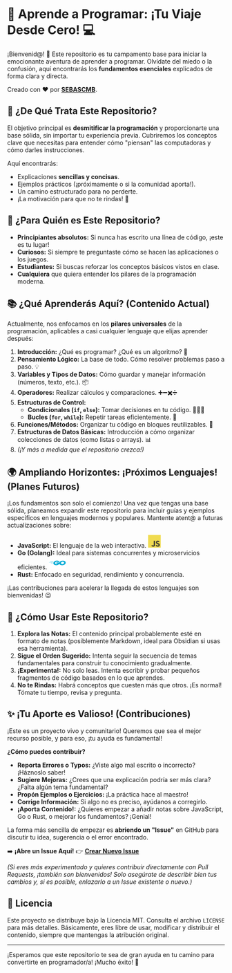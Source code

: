 # 🚀 Aprende a Programar: ¡Tu Viaje Desde Cero! 💻

¡Bienvenid@! 👋 Este repositorio es tu campamento base para iniciar la emocionante aventura de aprender a programar. Olvídate del miedo o la confusión, aquí encontrarás los **fundamentos esenciales** explicados de forma clara y directa.

Creado con ❤️ por [**SEBASCMB**](https://github.com/SEBASCMB).

## 🤔 ¿De Qué Trata Este Repositorio?

El objetivo principal es **desmitificar la programación** y proporcionarte una base sólida, sin importar tu experiencia previa. Cubriremos los conceptos clave que necesitas para entender cómo "piensan" las computadoras y cómo darles instrucciones.

Aquí encontrarás:

*   Explicaciones **sencillas y concisas**.
*   Ejemplos prácticos (¡próximamente o si la comunidad aporta!).
*   Un camino estructurado para no perderte.
*   ¡La motivación para que no te rindas! 💪

## 🎯 ¿Para Quién es Este Repositorio?

*   **Principiantes absolutos:** Si nunca has escrito una línea de código, ¡este es tu lugar!
*   **Curiosos:** Si siempre te preguntaste cómo se hacen las aplicaciones o los juegos.
*   **Estudiantes:** Si buscas reforzar los conceptos básicos vistos en clase.
*   **Cualquiera** que quiera entender los pilares de la programación moderna.

## 📚 ¿Qué Aprenderás Aquí? (Contenido Actual)

Actualmente, nos enfocamos en los **pilares universales** de la programación, aplicables a casi cualquier lenguaje que elijas aprender después:

1.  **Introducción:** ¿Qué es programar? ¿Qué es un algoritmo? 🧠
2.  **Pensamiento Lógico:** La base de todo. Cómo resolver problemas paso a paso. 💡
3.  **Variables y Tipos de Datos:** Cómo guardar y manejar información (números, texto, etc.). 📦
4.  **Operadores:** Realizar cálculos y comparaciones. ➕➖✖️➗
5.  **Estructuras de Control:**
    *   **Condicionales (`if`, `else`):** Tomar decisiones en tu código. 🤔✅❌
    *   **Bucles (`for`, `while`):** Repetir tareas eficientemente. 🔄
6.  **Funciones/Métodos:** Organizar tu código en bloques reutilizables. 🧩
7.  **Estructuras de Datos Básicas:** Introducción a cómo organizar colecciones de datos (como listas o arrays). 📊
8.  *(¡Y más a medida que el repositorio crezca!)*

## 🌍 Ampliando Horizontes: ¡Próximos Lenguajes! (Planes Futuros)

¡Los fundamentos son solo el comienzo! Una vez que tengas una base sólida, planeamos expandir este repositorio para incluir guías y ejemplos específicos en lenguajes modernos y populares. Mantente atent@ a futuras actualizaciones sobre:

*   **JavaScript:** El lenguaje de la web interactiva.
    <img src="https://raw.githubusercontent.com/devicons/devicon/master/icons/javascript/javascript-original.svg" alt="JavaScript Logo" width="30" height="30"/>
*   **Go (Golang):** Ideal para sistemas concurrentes y microservicios eficientes.
    <img src="https://raw.githubusercontent.com/devicons/devicon/master/icons/go/go-original-wordmark.svg" alt="Go Logo" width="40" height="30"/>
*   **Rust:** Enfocado en seguridad, rendimiento y concurrencia.

¡Las contribuciones para acelerar la llegada de estos lenguajes son bienvenidas! 😉

## 🧭 ¿Cómo Usar Este Repositorio?

1.  **Explora las Notas:** El contenido principal probablemente esté en formato de notas (posiblemente Markdown, ideal para Obsidian si usas esa herramienta).
2.  **Sigue el Orden Sugerido:** Intenta seguir la secuencia de temas fundamentales para construir tu conocimiento gradualmente.
3.  **¡Experimenta!:** No solo leas. Intenta escribir y probar pequeños fragmentos de código basados en lo que aprendes.
4.  **No te Rindas:** Habrá conceptos que cuesten más que otros. ¡Es normal! Tómate tu tiempo, revisa y pregunta.

## ✨ ¡Tu Aporte es Valioso! (Contribuciones)

¡Este es un proyecto vivo y comunitario! Queremos que sea el mejor recurso posible, y para eso, ¡tu ayuda es fundamental!

**¿Cómo puedes contribuir?**

*   **Reporta Errores o Typos:** ¿Viste algo mal escrito o incorrecto? ¡Háznoslo saber!
*   **Sugiere Mejoras:** ¿Crees que una explicación podría ser más clara? ¿Falta algún tema fundamental?
*   **Propón Ejemplos o Ejercicios:** ¡La práctica hace al maestro!
*   **Corrige Información:** Si algo no es preciso, ayúdanos a corregirlo.
*   **¡Aporta Contenido!:** ¿Quieres empezar a añadir notas sobre JavaScript, Go o Rust, o mejorar los fundamentos? ¡Genial!

La forma más sencilla de empezar es **abriendo un "Issue"** en GitHub para discutir tu idea, sugerencia o el error encontrado.

➡️ **¡Abre un Issue Aquí!** 👉 [**Crear Nuevo Issue**](https://github.com/SEBASCMB/obsidian-notes/issues/new/choose)

*(Si eres más experimentado y quieres contribuir directamente con Pull Requests, ¡también son bienvenidos! Solo asegúrate de describir bien tus cambios y, si es posible, enlazarlo a un Issue existente o nuevo.)*

## 📄 Licencia

Este proyecto se distribuye bajo la Licencia MIT. Consulta el archivo `LICENSE` para más detalles. Básicamente, eres libre de usar, modificar y distribuir el contenido, siempre que mantengas la atribución original.

---

¡Esperamos que este repositorio te sea de gran ayuda en tu camino para convertirte en programador/a! ¡Mucho éxito! 🎉
